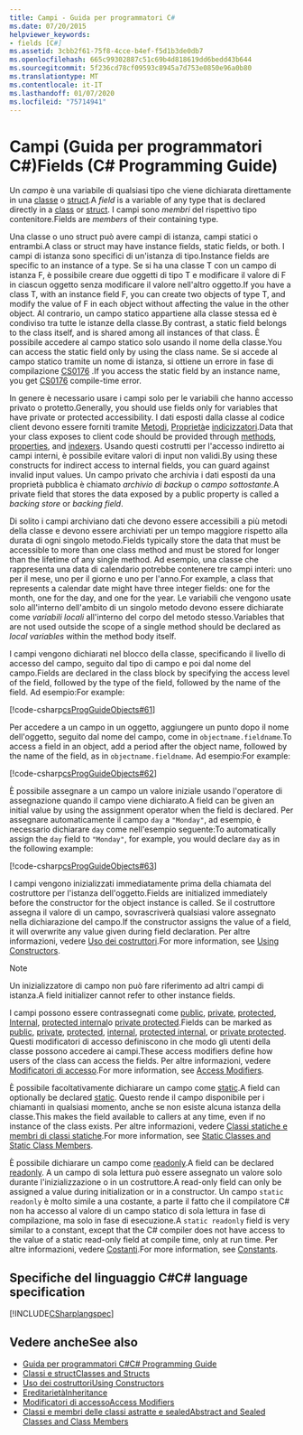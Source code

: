 ```yaml
---
title: Campi - Guida per programmatori C#
ms.date: 07/20/2015
helpviewer_keywords:
- fields [C#]
ms.assetid: 3cbb2f61-75f8-4cce-b4ef-f5d1b3de0db7
ms.openlocfilehash: 665c99302887c51c69b4d818619dd6bedd43b644
ms.sourcegitcommit: 5f236cd78cf09593c8945a7d753e0850e96a0b80
ms.translationtype: MT
ms.contentlocale: it-IT
ms.lasthandoff: 01/07/2020
ms.locfileid: "75714941"
---
```

# <a name="fields-c-programming-guide"></a><span data-ttu-id="1d07e-102">Campi (Guida per programmatori C#)</span><span class="sxs-lookup"><span data-stu-id="1d07e-102">Fields (C# Programming Guide)</span></span>

<span data-ttu-id="1d07e-103">Un *campo* è una variabile di qualsiasi tipo che viene dichiarata direttamente in una [classe](../../language-reference/keywords/class.md) o [struct](../../language-reference/keywords/struct.md).</span><span class="sxs-lookup"><span data-stu-id="1d07e-103">A *field* is a variable of any type that is declared directly in a [class](../../language-reference/keywords/class.md) or [struct](../../language-reference/keywords/struct.md).</span></span> <span data-ttu-id="1d07e-104">I campi sono *membri* del rispettivo tipo contenitore.</span><span class="sxs-lookup"><span data-stu-id="1d07e-104">Fields are *members* of their containing type.</span></span>

<span data-ttu-id="1d07e-105">Una classe o uno struct può avere campi di istanza, campi statici o entrambi.</span><span class="sxs-lookup"><span data-stu-id="1d07e-105">A class or struct may have instance fields, static fields, or both.</span></span> <span data-ttu-id="1d07e-106">I campi di istanza sono specifici di un'istanza di tipo.</span><span class="sxs-lookup"><span data-stu-id="1d07e-106">Instance fields are specific to an instance of a type.</span></span> <span data-ttu-id="1d07e-107">Se si ha una classe T con un campo di istanza F, è possibile creare due oggetti di tipo T e modificare il valore di F in ciascun oggetto senza modificare il valore nell'altro oggetto.</span><span class="sxs-lookup"><span data-stu-id="1d07e-107">If you have a class T, with an instance field F, you can create two objects of type T, and modify the value of F in each object without affecting the value in the other object.</span></span> <span data-ttu-id="1d07e-108">Al contrario, un campo statico appartiene alla classe stessa ed è condiviso tra tutte le istanze della classe.</span><span class="sxs-lookup"><span data-stu-id="1d07e-108">By contrast, a static field belongs to the class itself, and is shared among all instances of that class.</span></span> <span data-ttu-id="1d07e-109">È possibile accedere al campo statico solo usando il nome della classe.</span><span class="sxs-lookup"><span data-stu-id="1d07e-109">You can access the static field only by using the class name.</span></span> <span data-ttu-id="1d07e-110">Se si accede al campo statico tramite un nome di istanza, si ottiene un errore in fase di compilazione [CS0176](../../misc/cs0176.md) .</span><span class="sxs-lookup"><span data-stu-id="1d07e-110">If you access the static field by an instance name, you get [CS0176](../../misc/cs0176.md) compile-time error.</span></span>

<span data-ttu-id="1d07e-111">In genere è necessario usare i campi solo per le variabili che hanno accesso privato o protetto.</span><span class="sxs-lookup"><span data-stu-id="1d07e-111">Generally, you should use fields only for variables that have private or protected accessibility.</span></span> <span data-ttu-id="1d07e-112">I dati esposti dalla classe al codice client devono essere forniti tramite [Metodi](./methods.md), [Proprietà](./properties.md)e [indicizzatori](../indexers/index.md).</span><span class="sxs-lookup"><span data-stu-id="1d07e-112">Data that your class exposes to client code should be provided through [methods](./methods.md), [properties](./properties.md), and [indexers](../indexers/index.md).</span></span> <span data-ttu-id="1d07e-113">Usando questi costrutti per l'accesso indiretto ai campi interni, è possibile evitare valori di input non validi.</span><span class="sxs-lookup"><span data-stu-id="1d07e-113">By using these constructs for indirect access to internal fields, you can guard against invalid input values.</span></span> <span data-ttu-id="1d07e-114">Un campo privato che archivia i dati esposti da una proprietà pubblica è chiamato *archivio di backup* o *campo sottostante*.</span><span class="sxs-lookup"><span data-stu-id="1d07e-114">A private field that stores the data exposed by a public property is called a *backing store* or *backing field*.</span></span>

<span data-ttu-id="1d07e-115">Di solito i campi archiviano dati che devono essere accessibili a più metodi della classe e devono essere archiviati per un tempo maggiore rispetto alla durata di ogni singolo metodo.</span><span class="sxs-lookup"><span data-stu-id="1d07e-115">Fields typically store the data that must be accessible to more than one class method and must be stored for longer than the lifetime of any single method.</span></span> <span data-ttu-id="1d07e-116">Ad esempio, una classe che rappresenta una data di calendario potrebbe contenere tre campi interi: uno per il mese, uno per il giorno e uno per l'anno.</span><span class="sxs-lookup"><span data-stu-id="1d07e-116">For example, a class that represents a calendar date might have three integer fields: one for the month, one for the day, and one for the year.</span></span> <span data-ttu-id="1d07e-117">Le variabili che vengono usate solo all'interno dell'ambito di un singolo metodo devono essere dichiarate come *variabili locali* all'interno del corpo del metodo stesso.</span><span class="sxs-lookup"><span data-stu-id="1d07e-117">Variables that are not used outside the scope of a single method should be declared as *local variables* within the method body itself.</span></span>

<span data-ttu-id="1d07e-118">I campi vengono dichiarati nel blocco della classe, specificando il livello di accesso del campo, seguito dal tipo di campo e poi dal nome del campo.</span><span class="sxs-lookup"><span data-stu-id="1d07e-118">Fields are declared in the class block by specifying the access level of the field, followed by the type of the field, followed by the name of the field.</span></span> <span data-ttu-id="1d07e-119">Ad esempio:</span><span class="sxs-lookup"><span data-stu-id="1d07e-119">For example:</span></span>

[!code-csharp[csProgGuideObjects#61](~/samples/snippets/csharp/VS_Snippets_VBCSharp/csProgGuideObjects/CS/Objects.cs#61)]

<span data-ttu-id="1d07e-120">Per accedere a un campo in un oggetto, aggiungere un punto dopo il nome dell'oggetto, seguito dal nome del campo, come in `objectname.fieldname`.</span><span class="sxs-lookup"><span data-stu-id="1d07e-120">To access a field in an object, add a period after the object name, followed by the name of the field, as in `objectname.fieldname`.</span></span> <span data-ttu-id="1d07e-121">Ad esempio:</span><span class="sxs-lookup"><span data-stu-id="1d07e-121">For example:</span></span>

[!code-csharp[csProgGuideObjects#62](~/samples/snippets/csharp/VS_Snippets_VBCSharp/csProgGuideObjects/CS/Objects.cs#62)]

<span data-ttu-id="1d07e-122">È possibile assegnare a un campo un valore iniziale usando l'operatore di assegnazione quando il campo viene dichiarato.</span><span class="sxs-lookup"><span data-stu-id="1d07e-122">A field can be given an initial value by using the assignment operator when the field is declared.</span></span> <span data-ttu-id="1d07e-123">Per assegnare automaticamente il campo `day` a `"Monday"`, ad esempio, è necessario dichiarare `day` come nell'esempio seguente:</span><span class="sxs-lookup"><span data-stu-id="1d07e-123">To automatically assign the `day` field to `"Monday"`, for example, you would declare `day` as in the following example:</span></span>

[!code-csharp[csProgGuideObjects#63](~/samples/snippets/csharp/VS_Snippets_VBCSharp/csProgGuideObjects/CS/Objects.cs#63)]

<span data-ttu-id="1d07e-124">I campi vengono inizializzati immediatamente prima della chiamata del costruttore per l'istanza dell'oggetto.</span><span class="sxs-lookup"><span data-stu-id="1d07e-124">Fields are initialized immediately before the constructor for the object instance is called.</span></span> <span data-ttu-id="1d07e-125">Se il costruttore assegna il valore di un campo, sovrascriverà qualsiasi valore assegnato nella dichiarazione del campo.</span><span class="sxs-lookup"><span data-stu-id="1d07e-125">If the constructor assigns the value of a field, it will overwrite any value given during field declaration.</span></span> <span data-ttu-id="1d07e-126">Per altre informazioni, vedere [Uso dei costruttori](./using-constructors.md).</span><span class="sxs-lookup"><span data-stu-id="1d07e-126">For more information, see [Using Constructors](./using-constructors.md).</span></span>

> [!NOTE]
> <span data-ttu-id="1d07e-127">Un inizializzatore di campo non può fare riferimento ad altri campi di istanza.</span><span class="sxs-lookup"><span data-stu-id="1d07e-127">A field initializer cannot refer to other instance fields.</span></span>

<span data-ttu-id="1d07e-128">I campi possono essere contrassegnati come [public](../../language-reference/keywords/public.md), [private](../../language-reference/keywords/private.md), [protected](../../language-reference/keywords/protected.md), [Internal](../../language-reference/keywords/internal.md), [protected internal](../../language-reference/keywords/protected-internal.md)o [private protected](../../language-reference/keywords/private-protected.md).</span><span class="sxs-lookup"><span data-stu-id="1d07e-128">Fields can be marked as [public](../../language-reference/keywords/public.md), [private](../../language-reference/keywords/private.md), [protected](../../language-reference/keywords/protected.md), [internal](../../language-reference/keywords/internal.md), [protected internal](../../language-reference/keywords/protected-internal.md), or [private protected](../../language-reference/keywords/private-protected.md).</span></span> <span data-ttu-id="1d07e-129">Questi modificatori di accesso definiscono in che modo gli utenti della classe possono accedere ai campi.</span><span class="sxs-lookup"><span data-stu-id="1d07e-129">These access modifiers define how users of the class can access the fields.</span></span> <span data-ttu-id="1d07e-130">Per altre informazioni, vedere [Modificatori di accesso](./access-modifiers.md).</span><span class="sxs-lookup"><span data-stu-id="1d07e-130">For more information, see [Access Modifiers](./access-modifiers.md).</span></span>

<span data-ttu-id="1d07e-131">È possibile facoltativamente dichiarare un campo come [static](../../language-reference/keywords/static.md).</span><span class="sxs-lookup"><span data-stu-id="1d07e-131">A field can optionally be declared [static](../../language-reference/keywords/static.md).</span></span> <span data-ttu-id="1d07e-132">Questo rende il campo disponibile per i chiamanti in qualsiasi momento, anche se non esiste alcuna istanza della classe.</span><span class="sxs-lookup"><span data-stu-id="1d07e-132">This makes the field available to callers at any time, even if no instance of the class exists.</span></span> <span data-ttu-id="1d07e-133">Per altre informazioni, vedere [Classi statiche e membri di classi statiche](./static-classes-and-static-class-members.md).</span><span class="sxs-lookup"><span data-stu-id="1d07e-133">For more information, see [Static Classes and Static Class Members](./static-classes-and-static-class-members.md).</span></span>

<span data-ttu-id="1d07e-134">È possibile dichiarare un campo come [readonly](../../language-reference/keywords/readonly.md).</span><span class="sxs-lookup"><span data-stu-id="1d07e-134">A field can be declared [readonly](../../language-reference/keywords/readonly.md).</span></span> <span data-ttu-id="1d07e-135">A un campo di sola lettura può essere assegnato un valore solo durante l'inizializzazione o in un costruttore.</span><span class="sxs-lookup"><span data-stu-id="1d07e-135">A read-only field can only be assigned a value during initialization or in a constructor.</span></span> <span data-ttu-id="1d07e-136">Un campo `static readonly` è molto simile a una costante, a parte il fatto che il compilatore C# non ha accesso al valore di un campo statico di sola lettura in fase di compilazione, ma solo in fase di esecuzione.</span><span class="sxs-lookup"><span data-stu-id="1d07e-136">A `static readonly` field is very similar to a constant, except that the C# compiler does not have access to the value of a static read-only field at compile time, only at run time.</span></span> <span data-ttu-id="1d07e-137">Per altre informazioni, vedere [Costanti](./constants.md).</span><span class="sxs-lookup"><span data-stu-id="1d07e-137">For more information, see [Constants](./constants.md).</span></span>

## <a name="c-language-specification"></a><span data-ttu-id="1d07e-138">Specifiche del linguaggio C#</span><span class="sxs-lookup"><span data-stu-id="1d07e-138">C# language specification</span></span>

[!INCLUDE[CSharplangspec](~/includes/csharplangspec-md.md)]

## <a name="see-also"></a><span data-ttu-id="1d07e-139">Vedere anche</span><span class="sxs-lookup"><span data-stu-id="1d07e-139">See also</span></span>

- [<span data-ttu-id="1d07e-140">Guida per programmatori C#</span><span class="sxs-lookup"><span data-stu-id="1d07e-140">C# Programming Guide</span></span>](../index.md)
- [<span data-ttu-id="1d07e-141">Classi e struct</span><span class="sxs-lookup"><span data-stu-id="1d07e-141">Classes and Structs</span></span>](./index.md)
- [<span data-ttu-id="1d07e-142">Uso dei costruttori</span><span class="sxs-lookup"><span data-stu-id="1d07e-142">Using Constructors</span></span>](./using-constructors.md)
- [<span data-ttu-id="1d07e-143">Ereditarietà</span><span class="sxs-lookup"><span data-stu-id="1d07e-143">Inheritance</span></span>](./inheritance.md)
- [<span data-ttu-id="1d07e-144">Modificatori di accesso</span><span class="sxs-lookup"><span data-stu-id="1d07e-144">Access Modifiers</span></span>](./access-modifiers.md)
- [<span data-ttu-id="1d07e-145">Classi e membri delle classi astratte e sealed</span><span class="sxs-lookup"><span data-stu-id="1d07e-145">Abstract and Sealed Classes and Class Members</span></span>](./abstract-and-sealed-classes-and-class-members.md)
